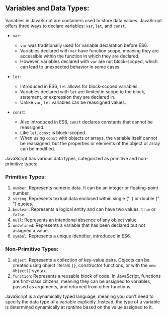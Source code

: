## Variables and Data Types:

Variables in JavaScript are containers used to store data values. JavaScript offers three ways to declare variables: `var`, `let`, and `const`.

- `var`:

  - `var` was traditionally used for variable declaration before ES6.
  - Variables declared with `var` have function scope, meaning they are accessible within the function in which they are declared.
  - However, variables declared with `var` are not block-scoped, which can lead to unexpected behavior in some cases.

- `let`:

  - Introduced in ES6, `let` allows for block-scoped variables.
  - Variables declared with `let` are limited in scope to the block, statement, or expression they are declared in.
  - Unlike `var`, `let` variables can be reassigned values.

- `const`:
  - Also introduced in ES6, `const` declares constants that cannot be reassigned.
  - Like `let`, `const` is block-scoped.
  - When using `const` with objects or arrays, the variable itself cannot be reassigned, but the properties or elements of the object or array can be modified.

JavaScript has various data types, categorized as primitive and non-primitive types:

### Primitive Types:

1. `number`: Represents numeric data. It can be an integer or floating-point number.
2. `string`: Represents textual data enclosed within single (' ') or double (" ") quotes.
3. `boolean`: Represents a logical entity and can have two values: `true` or `false`.
4. `null`: Represents an intentional absence of any object value.
5. `undefined`: Represents a variable that has been declared but not assigned a value.
6. `symbol`: Represents a unique identifier, introduced in ES6.

### Non-Primitive Types:

1. `object`: Represents a collection of key-value pairs. Objects can be created using object literals `{}`, constructor functions, or with the `new Object()` syntax.
2. `function`: Represents a reusable block of code. In JavaScript, functions are first-class citizens, meaning they can be assigned to variables, passed as arguments, and returned from other functions.

JavaScript is a dynamically typed language, meaning you don't need to specify the data type of a variable explicitly. Instead, the type of a variable is determined dynamically at runtime based on the value assigned to it.

